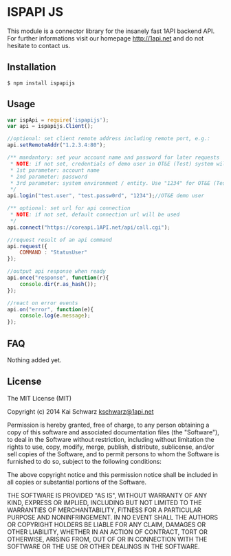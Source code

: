 # ISPAPI JS

This module is a connector library for the insanely fast 1API backend API.
For further informations visit our homepage http://1api.net and do not hesitate to contact us. 

## Installation

    $ npm install ispapijs

## Usage

```js
var ispApi = require('ispapijs');
var api = ispapijs.Client();

//optional: set client remote address including remote port, e.g.:
api.setRemoteAddr("1.2.3.4:80");

/** mandantory: set your account name and password for later requests
 * NOTE: if not set, credentials of demo user in OT&E (Test) system will be used by default as fallback
 * 1st parameter: account name
 * 2nd parameter: password
 * 3rd parameter: system environment / entity. Use "1234" for OT&E (Testsystem) and "54cd" for Production System
 */
api.login("test.user", "test.passw0rd", "1234");//OT&E demo user

/** optional: set url for api connection
 * NOTE: if not set, default connection url will be used
 */
api.connect("https://coreapi.1API.net/api/call.cgi");

//request result of an api command
api.request({
	COMMAND : "StatusUser"
});

//output api response when ready
api.once("response", function(r){
	console.dir(r.as_hash());
});

//react on error events
api.on("error", function(e){
	console.log(e.message);
});
```

## FAQ
Nothing added yet.

## License

The MIT License (MIT)

Copyright (c) 2014 Kai Schwarz kschwarz@1api.net

Permission is hereby granted, free of charge, to any person obtaining a copy
of this software and associated documentation files (the "Software"), to deal
in the Software without restriction, including without limitation the rights
to use, copy, modify, merge, publish, distribute, sublicense, and/or sell
copies of the Software, and to permit persons to whom the Software is
furnished to do so, subject to the following conditions:

The above copyright notice and this permission notice shall be included in
all copies or substantial portions of the Software.

THE SOFTWARE IS PROVIDED "AS IS", WITHOUT WARRANTY OF ANY KIND, EXPRESS OR
IMPLIED, INCLUDING BUT NOT LIMITED TO THE WARRANTIES OF MERCHANTABILITY,
FITNESS FOR A PARTICULAR PURPOSE AND NONINFRINGEMENT. IN NO EVENT SHALL THE
AUTHORS OR COPYRIGHT HOLDERS BE LIABLE FOR ANY CLAIM, DAMAGES OR OTHER
LIABILITY, WHETHER IN AN ACTION OF CONTRACT, TORT OR OTHERWISE, ARISING FROM,
OUT OF OR IN CONNECTION WITH THE SOFTWARE OR THE USE OR OTHER DEALINGS IN
THE SOFTWARE.
